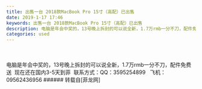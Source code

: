```yaml
---
title: 出售一台 2018款MacBook Pro 15寸（高配）已出售
date: 2019-1-17 17:46
keywords: 出售一台 2018款MacBook Pro 15寸（高配）已出售
description: 电脑是年会中奖的，13号晚上拆封的可以说全新，1.7万rmb一分不刀，配件免费送  现在还在国内3-5天到菲  联系方式：QQ：3595254899   飞机：09562436956
categories: used
---
```

<td class="t_f" id="postmessage_2723629">

<br/>
<br/>
电脑是年会中奖的，13号晚上拆封的可以说全新，1.7万rmb一分不刀，配件免费送  现在还在国内3-5天到菲  联系方式：QQ：3595254899   飞机：09562436956</td>
###### 转载自[菲龙网]